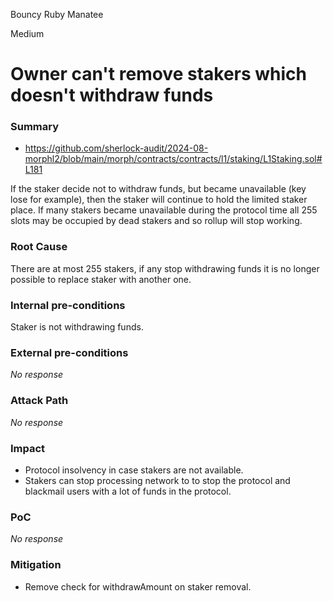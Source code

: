 Bouncy Ruby Manatee

Medium

# Owner can't remove stakers which doesn't withdraw funds

### Summary

- https://github.com/sherlock-audit/2024-08-morphl2/blob/main/morph/contracts/contracts/l1/staking/L1Staking.sol#L181

If the staker decide not to withdraw funds, but became unavailable (key lose for example), then the staker will continue to hold the limited staker place. If many stakers became unavailable during the protocol time all 255 slots may be occupied by dead stakers and so rollup will stop working.

### Root Cause

There are at most 255 stakers, if any stop withdrawing funds it is no longer possible to replace staker with another one.

### Internal pre-conditions

Staker is not withdrawing funds.

### External pre-conditions

_No response_

### Attack Path

_No response_

### Impact

- Protocol insolvency in case stakers are not available.
- Stakers can stop processing network to to stop the protocol and blackmail users with a lot of funds in the protocol.

### PoC

_No response_

### Mitigation

- Remove check for withdrawAmount on staker removal.